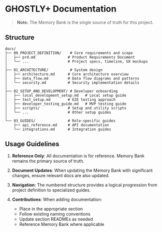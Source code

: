 # GHOSTLY+ Documentation

> **Note:** The Memory Bank is the single source of truth for this project.

## Structure

```
docs/
├── 00_PROJECT_DEFINITION/    # Core requirements and scope
│   ├── prd.md               # Product Requirements Document
│   └── ...                  # Project specs, timeline, UX mockups
│
├── 01_ARCHITECTURE/          # System design
│   ├── architecture.md      # Core architecture overview
│   ├── data_flow.md         # Data flow diagrams and patterns
│   └── security.md          # Security implementation details
│
├── 02_SETUP_AND_DEVELOPMENT/ # Developer onboarding
│   ├── local_development_setup.md   # Local setup guide
│   ├── test_setup.md        # E2E testing approach
│   ├── developer_testing_guide.md   # MVP testing guide
│   ├── scripts/             # Setup and utility scripts
│   └── ...                  # Other setup guides
│
└── 03_GUIDES/               # Role-specific guides
    ├── api_reference.md     # API documentation
    └── integrations.md      # Integration guides
```

## Usage Guidelines

1. **Reference Only**: All documentation is for reference. Memory Bank remains the primary source of truth.

2. **Document Updates**: When updating the Memory Bank with significant changes, ensure relevant docs are also updated.

3. **Navigation**: The numbered structure provides a logical progression from project definition to specialized guides.

4. **Contributions**: When adding documentation:
   - Place in the appropriate section
   - Follow existing naming conventions
   - Update section READMEs as needed
   - Reference Memory Bank where applicable 